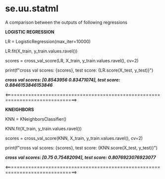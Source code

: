 # se.uu.statml

A comparison between the outputs of following regressions

**LOGISTIC REGRESSION**

LR = LogisticRegression(max_iter=10000)

LR.fit(X_train, y_train.values.ravel())

scores = cross_val_score(LR, X_train, y_train.values.ravel(), cv=2)

print(f"cross val scores: {scores}, test score: {LR.score(X_test, y_test)}")

**_cross val scores: [0.8543956  0.83471074], test score: 0.8846153846153846_**

<===============================================================================>

**KNEIGHBORS**

KNN = KNeighborsClassifier()

KNN.fit(X_train, y_train.values.ravel())

scores = cross_val_score(KNN, X_train, y_train.values.ravel(), cv=2)

print(f"cross val scores: {scores}, test score: {KNN.score(X_test, y_test)}")

**_cross val scores: [0.75       0.75482094], test score: 0.8076923076923077_**

<===============================================================================>



